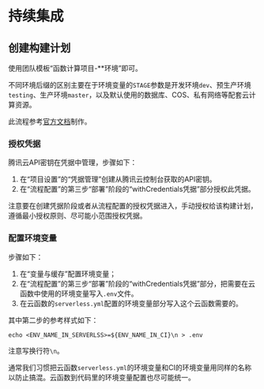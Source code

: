# 持续集成

## 创建构建计划

使用团队模板“函数计算项目-**环境”即可。

不同环境后缀的区别主要在于环境变量的`STAGE`参数是开发环境`dev`、预生产环境`testing`、生产环境`master`，以及默认使用的数据库、COS、私有网络等配套云计算资源。

此流程参考[官方文档](https://cloud.tencent.com/document/product/1154/47290#.E5.9F.BA.E4.BA.8E-coding-.E7.9A.84.E8.87.AA.E5.8A.A8.E5.8C.96.E9.83.A8.E7.BD.B2)制作。

### 授权凭据

腾讯云API密钥在凭据中管理，步骤如下：

1. 在“项目设置”的“凭据管理”创建从腾讯云控制台获取的API密钥。
2. 在“流程配置”的第三步“部署”阶段的“withCredentials凭据”部分授权此凭据。

注意要在创建凭据阶段或者从流程配置的授权凭据进入，手动授权给该构建计划，遵循最小授权原则、尽可能小范围授权凭据。

### 配置环境变量

步骤如下：

1. 在“变量与缓存”配置环境变量；
2. 在“流程配置”的第三步“部署”阶段的“withCredentials凭据”部分，把需要在云函数中使用的环境变量写入`.env`文件。
3. 在云函数的`serverless.yml`配置的环境变量部分写入这个云函数需要的。

其中第二步的参考样式如下：

```shell
echo <ENV_NAME_IN_SERVERLSS>=${ENV_NAME_IN_CI}\n > .env
```

注意写换行符`\n`。

通常我们习惯把云函数`serverless.yml`的环境变量和CI的环境变量用同样的名称以防止搞混。云函数到代码里的环境变量配置也尽可能统一。
